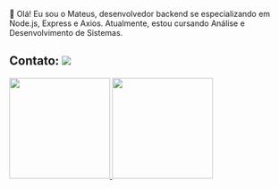 👋 Olá! Eu sou o Mateus, desenvolvedor backend se especializando em Node.js, Express e Axios. 
Atualmente, estou cursando Análise e Desenvolvimento de Sistemas.

## Contato: <a href="https://www.linkedin.com/in/tetbatista" target="_blank"><img loading="lazy" src="https://img.shields.io/badge/-LinkedIn-%230077B5?style=for-the-badge&logo=linkedin&logoColor=white" target="_blank"></a>

<div>
<a href="https://github.com/tetbatista">
<img loading="lazy" height="180em" src="https://github-readme-stats.vercel.app/api/top-langs/?username=tetbatista&layout=compact&langs_count=7&theme=dracula"/>
<img loading="lazy" height="180em" src="https://github-readme-stats.vercel.app/api?username=tetbatista&show_icons=true&theme=dracula&include_all_commits=true&count_private=true"/>
</div>

<!--
**tetbatista/tetbatista** is a ✨ _special_ ✨ repository because its `README.md` (this file) appears on your GitHub profile.

Here are some ideas to get you started:

- 🔭 I’m currently working on ...
- 🌱 I’m currently learning ...
- 👯 I’m looking to collaborate on ...
- 🤔 I’m looking for help with ...
- 💬 Ask me about ...
- 📫 How to reach me: ...
- 😄 Pronouns: ...
- ⚡ Fun fact: ...
-->
